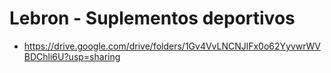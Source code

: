 # Lebron - Suplementos deportivos

- https://drive.google.com/drive/folders/1Gv4VvLNCNJlFx0o62YyvwrWVBDChli6U?usp=sharing